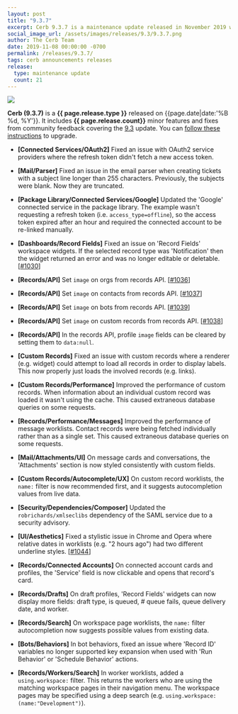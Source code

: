 ```yaml
---
layout: post
title: "9.3.7"
excerpt: Cerb 9.3.7 is a maintenance update released in November 2019 with 21 minor features and fixes from community feedback.
social_image_url: /assets/images/releases/9.3/9.3.7.png
author: The Cerb Team
date: 2019-11-08 00:00:00 -0700
permalink: /releases/9.3.7/
tags: cerb announcements releases
release:
  type: maintenance update
  count: 21
---
```


<div class="cerb-screenshot">
<img src="{{page.social_image_url}}" class="screenshot">
</div>

**Cerb (9.3.7)** is a **{{ page.release.type }}** released on {{page.date|date:'%B %d, %Y'}}. It includes **{{ page.release.count}}** minor features and fixes from community feedback covering the [9.3](/releases/9.3/) update.  You can [follow these instructions](/docs/upgrading/) to upgrade.

* **[Connected Services/OAuth2]** Fixed an issue with OAuth2 service providers where the refresh token didn't fetch a new access token.

* **[Mail/Parser]** Fixed an issue in the email parser when creating tickets with a subject line longer than 255 characters. Previously, the subjects were blank. Now they are truncated.

* **[Package Library/Connected Services/Google]** Updated the 'Google' connected service in the package library. The example wasn't requesting a refresh token (i.e. `access_type=offline`), so the access token expired after an hour and required the connected account to be re-linked manually.

* **[Dashboards/Record Fields]** Fixed an issue on 'Record Fields' workspace widgets. If the selected record type was 'Notification' then the widget returned an error and was no longer editable or deletable. [[#1030](https://github.com/jstanden/cerb/issues/1030)]

* **[Records/API]** Set `image` on orgs from records API. [[#1036](https://github.com/jstanden/cerb/issues/1036)]

* **[Records/API]** Set `image` on contacts from records API. [[#1037](https://github.com/jstanden/cerb/issues/1037)]

* **[Records/API]** Set `image` on bots from records API. [[#1039](https://github.com/jstanden/cerb/issues/1039)]

* **[Records/API]** Set `image` on custom records from records API. [[#1038](https://github.com/jstanden/cerb/issues/1038)]

* **[Records/API]** In the records API, profile `image` fields can be cleared by setting them to `data:null`.

* **[Custom Records]** Fixed an issue with custom records where a renderer (e.g. widget) could attempt to load all records in order to display labels. This now properly just loads the involved records (e.g. links).

* **[Custom Records/Performance]** Improved the performance of custom records. When information about an individual custom record was loaded it wasn't using the cache. This caused extraneous database queries on some requests.

* **[Records/Performance/Messages]** Improved the performance of message worklists. Contact records were being fetched individually rather than as a single set. This caused extraneous database queries on some requests.

* **[Mail/Attachments/UI]** On message cards and conversations, the 'Attachments' section is now styled consistently with custom fields.

* **[Custom Records/Autocomplete/UX]** On custom record worklists, the `name:` filter is now recommended first, and it suggests autocompletion values from live data.

* **[Security/Dependencies/Composer]** Updated the `robrichards/xmlseclibs` dependency of the SAML service due to a security advisory.

* **[UI/Aesthetics]** Fixed a stylistic issue in Chrome and Opera where relative dates in worklists (e.g. "2 hours ago") had two different underline styles. [[#1044](https://github.com/jstanden/cerb/issues/1044)]

* **[Records/Connected Accounts]** On connected account cards and profiles, the 'Service' field is now clickable and opens that record's card.

* **[Records/Drafts]** On draft profiles, 'Record Fields' widgets can now display more fields: draft type, is queued, # queue fails, queue delivery date, and worker.

* **[Records/Search]** On workspace page worklists, the `name:` filter autocompletion now suggests possible values from existing data.

* **[Bots/Behaviors]** In bot behaviors, fixed an issue where 'Record ID' variables no longer supported key expansion when used with 'Run Behavior' or 'Schedule Behavior' actions.

* **[Records/Workers/Search]** In worker worklists, added a `using.workspace:` filter. This returns the workers who are using the matching workspace pages in their navigation menu. The workspace pages may be specified using a deep search (e.g. `using.workspace:(name:"Development")`).

